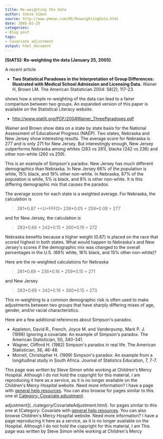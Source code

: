 ```yaml
---
title: Re-weighting the data
author: Steve Simon
source: http://www.pmean.com/05/ReweightingData.html
date: 2005-01-25
categories:
- Blog post
tags:
- Covariate adjustment
output: html_document
---
```

**[StATS]:** **Re-weighting the data (January 25,
2005)**.

A recent article

-   **Two Statistical Paradoxes in the Interpretation of Group
    Differences: Illustrated with Medical School Admission and Licensing
    Data.** Wainer H, Brown LM. The American Statistician 2004: 58(2);
    117-23.

shows how a simple re-weighting of the data can lead to a fairer
comparison between two groups. An expanded version of this paper is
available on the Statistical Literacy website.

-   <http://www.statlit.org/PDF/2004Wainer_ThreeParadoxes.pdf>

Wainer and Brown show data on a state by state basis for the National
Assessment of Educational Progress (NAEP). Two states, Nebraska and New
Jersey show interesting results. The average score for Nebraska is 277
and is only 271 for New Jersey. But interestingly enough, New Jersey
outperforms Nebraska among whites (283 vs 281), blacks (242 vs 236) and
other non-white (260 vs 259).

This is an example of Simpson's paradox. New Jersey has much different
demographics than Nebraska. In New Jersey 66% of the population is
white, 15% black, and 19% other non-white. In Nebraska, 87% of the
population is white, 5% is black, and 8% is other non-white. It is this
differing demographic mix that causes the paradox.

The average score for each state is a weighted average. For Nebraska,
the calculation is

> 281\*0.87 +<U+FFFD> 236\*0.05 + 259\*0.08 = 277

and for New Jersey, the calculation is

> 283\*0.66 + 242\*0.15 + 260\*0.19 = 272

Nebraska benefits because a higher weight (0.87) is placed on the race
that scored highest in both states. What would happen to Nebraska's and
New Jersey's scores if the demographic mix was changed to the overall
percentages in the U.S. (69% white, 16% black, and 15% other non-white)?

Here are the re-weighted calculations for Nebraska

> 281\*0.69 + 236\*0.16 + 259\*0.15 = 271

and New Jersey

> 283\*0.69 + 242\*0.16 + 260\*0.15 = 273

This re-weighting to a common demographic risk is often used to make
adjustments between two groups that have sharply differing mixes of age,
gender, and/or racial characteristics.

Here are a few additional references about Simpson's paradox.

-   Appleton, David R., French, Joyce M. and Vanderpump, Mark P. J.
    (1996) Ignoring a covariate: An example of Simpson's paradox. The
    American Statistician, 50, 340-341.
-   Wagner, Clifford H. (1982) Simpson's paradox in real life. The
    American Statistician, 36, 46-48.
-   Morrell, Christopher H. (1999) Simpson's paradox: An example from a
    longitudinal study in South Africa. Journal of Statistics Education,
    7, 7-7.

This page was written by Steve Simon while working at Children's Mercy
Hospital. Although I do not hold the copyright for this material, I am
reproducing it here as a service, as it is no longer available on the
Children's Mercy Hospital website. Need more information? I have a page
with [general help resources](../GeneralHelp.html). You can also browse
for pages similar to this one at [Category: Covariate
adjustment](../category/CovariateAdjustment.html).
<!---More--->
adjustment](../category/CovariateAdjustment.html).
for pages similar to this one at [Category: Covariate
with [general help resources](../GeneralHelp.html). You can also browse
Children's Mercy Hospital website. Need more information? I have a page
reproducing it here as a service, as it is no longer available on the
Hospital. Although I do not hold the copyright for this material, I am
This page was written by Steve Simon while working at Children's Mercy

<!---Do not use
**[StATS]:** **Re-weighting the data (January 25,
This page was written by Steve Simon while working at Children's Mercy
Hospital. Although I do not hold the copyright for this material, I am
reproducing it here as a service, as it is no longer available on the
Children's Mercy Hospital website. Need more information? I have a page
with [general help resources](../GeneralHelp.html). You can also browse
for pages similar to this one at [Category: Covariate
adjustment](../category/CovariateAdjustment.html).
--->

